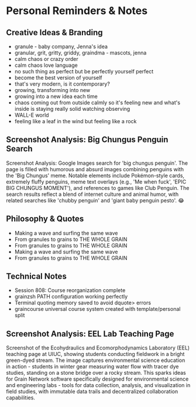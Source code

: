 # Personal Reminders & Notes

## Creative Ideas & Branding
- granule - baby company, Jenna's idea
- granular, grit, gritty, griddy, graindma - mascots, jenna
- calm chaos or crazy order
- calm chaos love language
- no such thing as perfect but be perfectly yourself perfect
- become the best version of yourself
- that's very modern, is it contemporary?
- growing, transforming into new
- growing into a new idea each time
- chaos coming out from outside calmly so it's feeling new and what's inside is staying really solid watching observing
- WALL-E world
- feeling like a leaf in the wind but feeling like a rock

## Screenshot Analysis: Big Chungus Penguin Search
Screenshot Analysis: Google Images search for 'big chungus penguin'. The page is filled with humorous and absurd images combining penguins with the 'Big Chungus' meme. Notable elements include Pokémon-style cards, extremely fluffy penguins, meme text overlays (e.g., 'Me when fuck', 'EPIC BIG CHUNGUS MOMENT'), and references to games like Club Penguin. The search results reflect a blend of internet culture and animal humor, with related searches like 'chubby penguin' and 'giant baby penguin pesto'. 😂

## Philosophy & Quotes
- Making a wave and surfing the same wave
- From granules to grains to THE WHOLE GRAIN
- From granules to grains to THE WHOLE GRAIN
- Making a wave and surfing the same wave
- From granules to grains to THE WHOLE GRAIN

## Technical Notes
- Session 808: Course reorganization complete
- grainzsh PATH configuration working perfectly
- Terminal quoting memory saved to avoid dquote> errors
- graincourse universal course system created with template/personal split

## Screenshot Analysis: EEL Lab Teaching Page
Screenshot of the Ecohydraulics and Ecomorphodynamics Laboratory (EEL) teaching page at UIUC, showing students conducting fieldwork in a bright green-dyed stream. The image captures environmental science education in action - students in winter gear measuring water flow with tracer dye studies, standing on a stone bridge over a rocky stream. This sparks ideas for Grain Network software specifically designed for environmental science and engineering labs - tools for data collection, analysis, and visualization in field studies, with immutable data trails and decentralized collaboration capabilities.